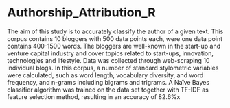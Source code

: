 # Authorship_Attribution_R

The aim of this study is to accurately classify the author of a given text. This corpus contains 10 bloggers with 500 data points each, were one data point contains 400-1500 words. The bloggers are well-known in the start-up and venture capital industry and cover topics related to start-ups, innovation, technologies and lifestyle. Data was collected through web-scraping 10 individual blogs. In this corpus, a number of standard stylometric variables were calculated, such as word length, vocabulary diversity, and word frequency, and n-grams including bigrams and trigrams. A Naïve Bayes classifier algorithm was trained on the data set together with TF-IDF as feature selection method, resulting in an accuracy of 82.6%x
